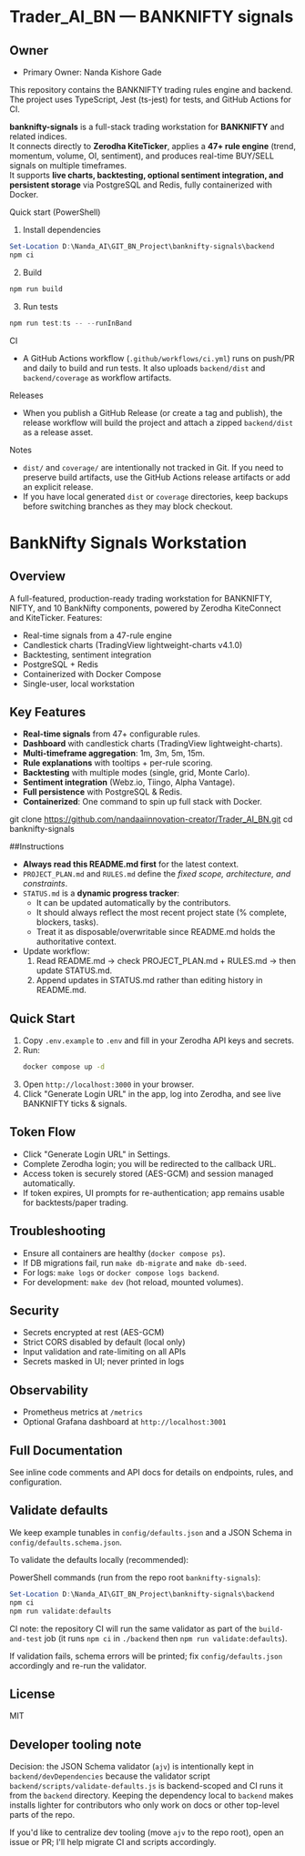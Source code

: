 # Trader_AI_BN — BANKNIFTY signals

## Owner
- Primary Owner: Nanda Kishore Gade  

This repository contains the BANKNIFTY trading rules engine and backend. The project uses TypeScript, Jest (ts-jest) for tests, and GitHub Actions for CI.

**banknifty-signals** is a full-stack trading workstation for **BANKNIFTY** and related indices.  
It connects directly to **Zerodha KiteTicker**, applies a **47+ rule engine** (trend, momentum, volume, OI, sentiment), and produces real-time BUY/SELL signals on multiple timeframes.  
It supports **live charts, backtesting, optional sentiment integration, and persistent storage** via PostgreSQL and Redis, fully containerized with Docker.

Quick start (PowerShell)

1. Install dependencies

```powershell
Set-Location D:\Nanda_AI\GIT_BN_Project\banknifty-signals\backend
npm ci
```

2. Build

```powershell
npm run build
```

3. Run tests

```powershell
npm run test:ts -- --runInBand
```

CI
- A GitHub Actions workflow (`.github/workflows/ci.yml`) runs on push/PR and daily to build and run tests. It also uploads `backend/dist` and `backend/coverage` as workflow artifacts.

Releases
- When you publish a GitHub Release (or create a tag and publish), the release workflow will build the project and attach a zipped `backend/dist` as a release asset.

Notes
- `dist/` and `coverage/` are intentionally not tracked in Git. If you need to preserve build artifacts, use the GitHub Actions release artifacts or add an explicit release.
- If you have local generated `dist` or `coverage` directories, keep backups before switching branches as they may block checkout.
# BankNifty Signals Workstation

## Overview
A full-featured, production-ready trading workstation for BANKNIFTY, NIFTY, and 10 BankNifty components, powered by Zerodha KiteConnect and KiteTicker. Features:
- Real-time signals from a 47-rule engine
- Candlestick charts (TradingView lightweight-charts v4.1.0)
- Backtesting, sentiment integration
- PostgreSQL + Redis
- Containerized with Docker Compose
- Single-user, local workstation

## Key Features
- **Real-time signals** from 47+ configurable rules.
- **Dashboard** with candlestick charts (TradingView lightweight-charts).
- **Multi-timeframe aggregation**: 1m, 3m, 5m, 15m.
- **Rule explanations** with tooltips + per-rule scoring.
- **Backtesting** with multiple modes (single, grid, Monte Carlo).
- **Sentiment integration** (Webz.io, Tiingo, Alpha Vantage).
- **Full persistence** with PostgreSQL & Redis.
- **Containerized**: One command to spin up full stack with Docker.

git clone https://github.com/nandaaiinnovation-creator/Trader_AI_BN.git
cd banknifty-signals

##Instructions

- **Always read this README.md first** for the latest context.  
- `PROJECT_PLAN.md` and `RULES.md` define the *fixed scope, architecture, and constraints*.  
- `STATUS.md` is a **dynamic progress tracker**:
  - It can be updated automatically by the contributors.
  - It should always reflect the most recent project state (% complete, blockers, tasks).
  - Treat it as disposable/overwritable since README.md holds the authoritative context.
- Update workflow:
  1. Read README.md → check PROJECT_PLAN.md + RULES.md → then update STATUS.md.
  2. Append updates in STATUS.md rather than editing history in README.md.

## Quick Start
1. Copy `.env.example` to `.env` and fill in your Zerodha API keys and secrets.
2. Run:
   ```sh
   docker compose up -d
   ```
3. Open `http://localhost:3000` in your browser.
4. Click "Generate Login URL" in the app, log into Zerodha, and see live BANKNIFTY ticks & signals.

## Token Flow
- Click "Generate Login URL" in Settings.
- Complete Zerodha login; you will be redirected to the callback URL.
- Access token is securely stored (AES-GCM) and session managed automatically.
- If token expires, UI prompts for re-authentication; app remains usable for backtests/paper trading.

## Troubleshooting
- Ensure all containers are healthy (`docker compose ps`).
- If DB migrations fail, run `make db-migrate` and `make db-seed`.
- For logs: `make logs` or `docker compose logs backend`.
- For development: `make dev` (hot reload, mounted volumes).

## Security
- Secrets encrypted at rest (AES-GCM)
- Strict CORS disabled by default (local only)
- Input validation and rate-limiting on all APIs
- Secrets masked in UI; never printed in logs

## Observability
- Prometheus metrics at `/metrics`
- Optional Grafana dashboard at `http://localhost:3001`

## Full Documentation
See inline code comments and API docs for details on endpoints, rules, and configuration.

## Validate defaults

We keep example tunables in `config/defaults.json` and a JSON Schema in `config/defaults.schema.json`.

To validate the defaults locally (recommended):

PowerShell commands (run from the repo root `banknifty-signals`):

```powershell
Set-Location D:\Nanda_AI\GIT_BN_Project\banknifty-signals\backend
npm ci
npm run validate:defaults
```

CI note: the repository CI will run the same validator as part of the `build-and-test` job (it runs `npm ci` in `./backend` then `npm run validate:defaults`).

If validation fails, schema errors will be printed; fix `config/defaults.json` accordingly and re-run the validator.

## License
MIT

## Developer tooling note

Decision: the JSON Schema validator (`ajv`) is intentionally kept in `backend/devDependencies` because the validator script `backend/scripts/validate-defaults.js` is backend-scoped and CI runs it from the `backend` directory. Keeping the dependency local to `backend` makes installs lighter for contributors who only work on docs or other top-level parts of the repo.

If you'd like to centralize dev tooling (move `ajv` to the repo root), open an issue or PR; I'll help migrate CI and scripts accordingly.
